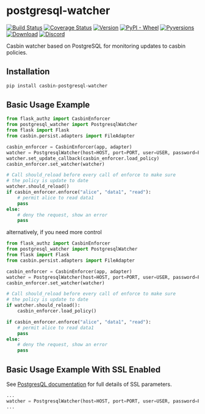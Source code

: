 # postgresql-watcher

[![Build Status](https://github.com/pycasbin/postgresql-watcher/actions/workflows/release.yml/badge.svg)](https://github.com/pycasbin/postgresql-watcher/actions/workflows/release.yml)
[![Coverage Status](https://coveralls.io/repos/github/pycasbin/postgresql-watcher/badge.svg)](https://coveralls.io/github/pycasbin/postgresql-watcher)
[![Version](https://img.shields.io/pypi/v/casbin-postgresql-watcher.svg)](https://pypi.org/project/casbin-postgresql-watcher/)
[![PyPI - Wheel](https://img.shields.io/pypi/wheel/casbin-postgresql-watcher.svg)](https://pypi.org/project/casbin-postgresql-watcher/)
[![Pyversions](https://img.shields.io/pypi/pyversions/casbin-postgresql-watcher.svg)](https://pypi.org/project/casbin-postgresql-watcher/)
[![Download](https://img.shields.io/pypi/dm/casbin-postgresql-watcher.svg)](https://pypi.org/project/casbin-postgresql-watcher/)
[![Discord](https://img.shields.io/discord/1022748306096537660?logo=discord&label=discord&color=5865F2)](https://discord.gg/S5UjpzGZjN)

Casbin watcher based on PostgreSQL for monitoring updates to casbin policies.

## Installation
```bash
pip install casbin-postgresql-watcher
```

## Basic Usage Example

```python
from flask_authz import CasbinEnforcer
from postgresql_watcher import PostgresqlWatcher
from flask import Flask
from casbin.persist.adapters import FileAdapter

casbin_enforcer = CasbinEnforcer(app, adapter)
watcher = PostgresqlWatcher(host=HOST, port=PORT, user=USER, password=PASSWORD, dbname=DBNAME)
watcher.set_update_callback(casbin_enforcer.load_policy)
casbin_enforcer.set_watcher(watcher)

# Call should_reload before every call of enforce to make sure
# the policy is update to date
watcher.should_reload()
if casbin_enforcer.enforce("alice", "data1", "read"):
    # permit alice to read data1
    pass
else:
    # deny the request, show an error
    pass
```

alternatively, if you need more control

```python
from flask_authz import CasbinEnforcer
from postgresql_watcher import PostgresqlWatcher
from flask import Flask
from casbin.persist.adapters import FileAdapter

casbin_enforcer = CasbinEnforcer(app, adapter)
watcher = PostgresqlWatcher(host=HOST, port=PORT, user=USER, password=PASSWORD, dbname=DBNAME)
casbin_enforcer.set_watcher(watcher)

# Call should_reload before every call of enforce to make sure
# the policy is update to date
if watcher.should_reload():
    casbin_enforcer.load_policy()

if casbin_enforcer.enforce("alice", "data1", "read"):
    # permit alice to read data1
    pass
else:
    # deny the request, show an error
    pass
```

## Basic Usage Example With SSL Enabled

See [PostgresQL documentation](https://www.postgresql.org/docs/current/libpq-connect.html#LIBPQ-PARAMKEYWORDS) for full details of SSL parameters.

```python
...
watcher = PostgresqlWatcher(host=HOST, port=PORT, user=USER, password=PASSWORD, dbname=DBNAME, sslmode="verify_full", sslcert=SSLCERT, sslrootcert=SSLROOTCERT, sslkey=SSLKEY)
...
```
